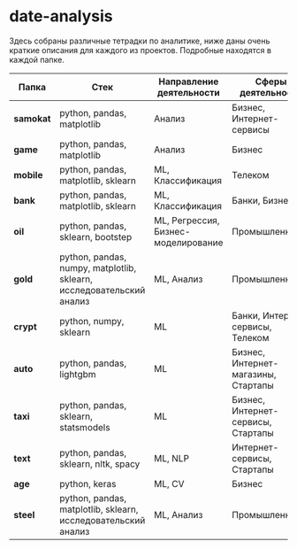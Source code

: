 # date-analysis
Здесь собраны различные тетрадки по аналитике, ниже даны очень краткие описания для каждого из проектов. Подробные находятся в каждой папке.

| Папка       | Стек                                                                 | Направление деятельности | Сферы деятельности    |
|-------------|----------------------------------------------------------------------|--------------------------|-----------------------|
| **samokat** | python, pandas, matplotlib                                           | Анализ | Бизнес, Интернет-сервисы                |
| **game**    | python, pandas, matplotlib                                           | Анализ | Бизнес                                  |
| **mobile**  | python, pandas, matplotlib, sklearn                                  | ML, Классификация | Телеком                      |
| **bank**    | python, pandas, matplotlib, sklearn                                  | ML, Классификация | Банки, Бизнес                |
| **oil**     | python, pandas, sklearn, bootstep                                    | ML, Регрессия, Бизнес-моделирование | Промышленность |
| **gold**    | python, pandas, numpy, matplotlib, sklearn, исследовательский анализ | ML, Анализ | Промышленность                      |
| **crypt**   | python, numpy, sklearn                                               | ML         | Банки, Интернет-сервисы, Телеком    |
| **auto**    | python, pandas, lightgbm                                             | ML         | Бизнес, Интернет-магазины, Стартапы |
| **taxi**    | python, pandas, sklearn, statsmodels                                 | ML         | Бизнес, Интернет-сервисы, Стартапы  |
| **text**    | python, pandas, sklearn, nltk, spacy                                 | ML, NLP    | Интернет-сервисы, Стартапы          |
| **age**     | python, keras                                                        | ML, CV     | Бизнес                              |
| **steel**   | python, pandas, matplotlib, sklearn, исследовательский анализ        | ML, Анализ | Промышленность                      |
